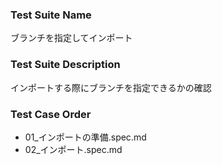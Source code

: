 ### Test Suite Name
ブランチを指定してインポート

### Test Suite Description
インポートする際にブランチを指定できるかの確認

### Test Case Order
- 01_インポートの準備.spec.md
- 02_インポート.spec.md
